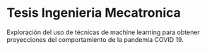 # Tesis Ingenieria Mecatronica
Exploración del uso de técnicas de machine learning para obtener proyecciones  del comportamiento de la pandemia COVID 19.

